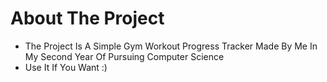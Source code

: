   # About The Project

- The Project Is A Simple Gym Workout Progress Tracker Made By Me In My Second Year Of Pursuing Computer Science
- Use It If You Want :)
